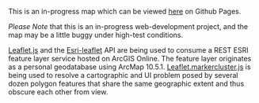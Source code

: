 This is an in-progress map which can be viewed <a href="https://geojoek.github.io/NECSC_Leaflet_Map/">here</a> on Github Pages.

<em>Please Note</em> that this is an in-progress web-development project, and the map may be a little buggy under high-test conditions.

<a href="http://leafletjs.com/">Leaflet.js</a> and the <a href="https://esri.github.io/esri-leaflet/">Esri-leaflet</a> API are being used to consume a REST ESRI feature layer service hosted on ArcGIS Online. The feature layer originates as a personal geodatabase using ArcMap 10.5.1. <a href="https://github.com/Leaflet/Leaflet.markercluster">Leaflet.markercluster.js</a> is being used to resolve a cartographic and UI problem posed by several dozen polygon features that share the same geographic extent and thus obscure each other from view.
